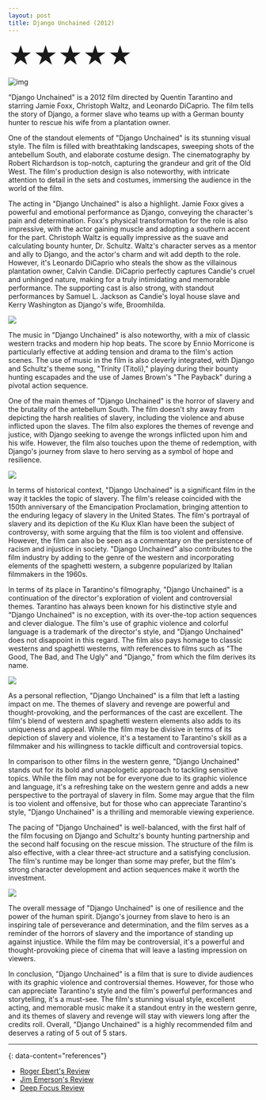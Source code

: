 ```yaml
---
layout: post
title: Django Unchained (2012)
---
```

<font size=7>★★★★★</font>

![img](https://raw.githubusercontent.com/abadari3/abadari3.github.io/master/_images/sevensamurai1.jpeg)

"Django Unchained" is a 2012 film directed by Quentin Tarantino and starring Jamie Foxx, Christoph Waltz, and Leonardo DiCaprio. The film tells the story of Django, a former slave who teams up with a German bounty hunter to rescue his wife from a plantation owner.

One of the standout elements of "Django Unchained" is its stunning visual style. The film is filled with breathtaking landscapes, sweeping shots of the antebellum South, and elaborate costume design. The cinematography by Robert Richardson is top-notch, capturing the grandeur and grit of the Old West. The film's production design is also noteworthy, with intricate attention to detail in the sets and costumes, immersing the audience in the world of the film.

The acting in "Django Unchained" is also a highlight. Jamie Foxx gives a powerful and emotional performance as Django, conveying the character's pain and determination. Foxx's physical transformation for the role is also impressive, with the actor gaining muscle and adopting a southern accent for the part. Christoph Waltz is equally impressive as the suave and calculating bounty hunter, Dr. Schultz. Waltz's character serves as a mentor and ally to Django, and the actor's charm and wit add depth to the role. However, it's Leonardo DiCaprio who steals the show as the villainous plantation owner, Calvin Candie. DiCaprio perfectly captures Candie's cruel and unhinged nature, making for a truly intimidating and memorable performance. The supporting cast is also strong, with standout performances by Samuel L. Jackson as Candie's loyal house slave and Kerry Washington as Django's wife, Broomhilda.

<img src="https://raw.githubusercontent.com/abadari3/abadari3.github.io/master/_images/sevensamurai3.png" class="rightfloat" > 

The music in "Django Unchained" is also noteworthy, with a mix of classic western tracks and modern hip hop beats. The score by Ennio Morricone is particularly effective at adding tension and drama to the film's action scenes. The use of music in the film is also cleverly integrated, with Django and Schultz's theme song, "Trinity (Titoli)," playing during their bounty hunting escapades and the use of James Brown's "The Payback" during a pivotal action sequence.

One of the main themes of "Django Unchained" is the horror of slavery and the brutality of the antebellum South. The film doesn't shy away from depicting the harsh realities of slavery, including the violence and abuse inflicted upon the slaves. The film also explores the themes of revenge and justice, with Django seeking to avenge the wrongs inflicted upon him and his wife. However, the film also touches upon the theme of redemption, with Django's journey from slave to hero serving as a symbol of hope and resilience.


<img src="https://raw.githubusercontent.com/abadari3/abadari3.github.io/master/_images/sevensamurai4.png" class="leftfloat"> 

In terms of historical context, "Django Unchained" is a significant film in the way it tackles the topic of slavery. The film's release coincided with the 150th anniversary of the Emancipation Proclamation, bringing attention to the enduring legacy of slavery in the United States. The film's portrayal of slavery and its depiction of the Ku Klux Klan have been the subject of controversy, with some arguing that the film is too violent and offensive. However, the film can also be seen as a commentary on the persistence of racism and injustice in society. "Django Unchained" also contributes to the film industry by adding to the genre of the western and incorporating elements of the spaghetti western, a subgenre popularized by Italian filmmakers in the 1960s.

In terms of its place in Tarantino's filmography, "Django Unchained" is a continuation of the director's exploration of violent and controversial themes. Tarantino has always been known for his distinctive style and "Django Unchained" is no exception, with its over-the-top action sequences and clever dialogue. The film's use of graphic violence and colorful language is a trademark of the director's style, and "Django Unchained" does not disappoint in this regard. The film also pays homage to classic westerns and spaghetti westerns, with references to films such as "The Good, The Bad, and The Ugly" and "Django," from which the film derives its name.


<img src="https://raw.githubusercontent.com/abadari3/abadari3.github.io/master/_images/sevensamurai6.png" class="rightfloat" > 

As a personal reflection, "Django Unchained" is a film that left a lasting impact on me. The themes of slavery and revenge are powerful and thought-provoking, and the performances of the cast are excellent. The film's blend of western and spaghetti western elements also adds to its uniqueness and appeal. While the film may be divisive in terms of its depiction of slavery and violence, it's a testament to Tarantino's skill as a filmmaker and his willingness to tackle difficult and controversial topics.

In comparison to other films in the western genre, "Django Unchained" stands out for its bold and unapologetic approach to tackling sensitive topics. While the film may not be for everyone due to its graphic violence and language, it's a refreshing take on the western genre and adds a new perspective to the portrayal of slavery in film. Some may argue that the film is too violent and offensive, but for those who can appreciate Tarantino's style, "Django Unchained" is a thrilling and memorable viewing experience.


The pacing of "Django Unchained" is well-balanced, with the first half of the film focusing on Django and Schultz's bounty hunting partnership and the second half focusing on the rescue mission. The structure of the film is also effective, with a clear three-act structure and a satisfying conclusion. The film's runtime may be longer than some may prefer, but the film's strong character development and action sequences make it worth the investment.

<img src="https://raw.githubusercontent.com/abadari3/abadari3.github.io/master/_images/sevensamurai5.png" class="leftfloat"> 

The overall message of "Django Unchained" is one of resilience and the power of the human spirit. Django's journey from slave to hero is an inspiring tale of perseverance and determination, and the film serves as a reminder of the horrors of slavery and the importance of standing up against injustice. While the film may be controversial, it's a powerful and thought-provoking piece of cinema that will leave a lasting impression on viewers.

In conclusion, "Django Unchained" is a film that is sure to divide audiences with its graphic violence and controversial themes. However, for those who can appreciate Tarantino's style and the film's powerful performances and storytelling, it's a must-see. The film's stunning visual style, excellent acting, and memorable music make it a standout entry in the western genre, and its themes of slavery and revenge will stay with viewers long after the credits roll. Overall, "Django Unchained" is a highly recommended film and deserves a rating of 5 out of 5 stars.

---
{: data-content="references"}
- [Roger Ebert's Review](https://www.rogerebert.com/roger-ebert/faster-quentin-thrill-thrill)
- [Jim Emerson's Review](https://www.rogerebert.com/scanners/django-unchain-my-heart-and-set-me-free)
- [Deep Focus Review](https://deepfocusreview.com/reviews/django-unchained/)
